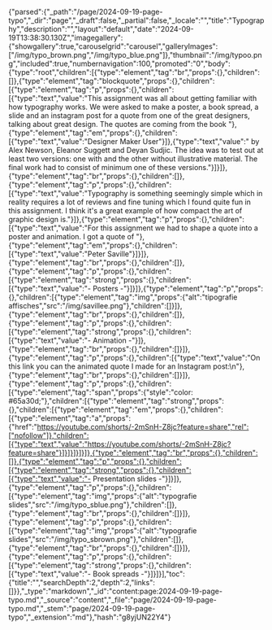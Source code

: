 {"parsed":{"_path":"/page/2024-09-19-page-typo","_dir":"page","_draft":false,"_partial":false,"_locale":"","title":"Typography","description":"","layout":"default","date":"2024-09-19T13:38:30.130Z","imagegallery":{"showgallery":true,"carouselgrid":"carousel","galleryImages":["/img/typo_brown.png","/img/typo_blue.png"]},"thumbnail":"/img/typoo.png","included":true,"numbernavigation":100,"promoted":"0","body":{"type":"root","children":[{"type":"element","tag":"br","props":{},"children":[]},{"type":"element","tag":"blockquote","props":{},"children":[{"type":"element","tag":"p","props":{},"children":[{"type":"text","value":"This assignment was all about getting familiar with how typography works. We were asked to make a poster, a book spread, a slide and an instagram post for a quote from one of the great designers, talking about great design. The quotes are coming from the book "},{"type":"element","tag":"em","props":{},"children":[{"type":"text","value":"Designer Maker User"}]},{"type":"text","value":" by Alex Newson, Eleanor Suggett and Deyan Sudjic. The idea was to test out at least two versions: one with and the other without illustrative material. The final work had to consist of minimum one of these versions."}]}]},{"type":"element","tag":"br","props":{},"children":[]},{"type":"element","tag":"p","props":{},"children":[{"type":"text","value":"Typography is something seemingly simple which in reality requires a lot of reviews and fine tuning which I found quite fun in this assignment. I think it's a great example of how compact the art of graphic design is."}]},{"type":"element","tag":"p","props":{},"children":[{"type":"text","value":"For this assignment we had to shape a quote into a poster and animation. I got a quote of "},{"type":"element","tag":"em","props":{},"children":[{"type":"text","value":"Peter Saville"}]}]},{"type":"element","tag":"br","props":{},"children":[]},{"type":"element","tag":"p","props":{},"children":[{"type":"element","tag":"strong","props":{},"children":[{"type":"text","value":"- Posters -"}]}]},{"type":"element","tag":"p","props":{},"children":[{"type":"element","tag":"img","props":{"alt":"tipografie affisches","src":"/img/savillee.png"},"children":[]}]},{"type":"element","tag":"br","props":{},"children":[]},{"type":"element","tag":"p","props":{},"children":[{"type":"element","tag":"strong","props":{},"children":[{"type":"text","value":"- Animation -"}]},{"type":"element","tag":"br","props":{},"children":[]}]},{"type":"element","tag":"p","props":{},"children":[{"type":"text","value":"On this link you can the animated quote I made for an Instagram post:\n"},{"type":"element","tag":"br","props":{},"children":[]}]},{"type":"element","tag":"p","props":{},"children":[{"type":"element","tag":"span","props":{"style":"color: #65a30d;"},"children":[{"type":"element","tag":"strong","props":{},"children":[{"type":"element","tag":"em","props":{},"children":[{"type":"element","tag":"a","props":{"href":"https://youtube.com/shorts/-2mSnH-Z8jc?feature=share","rel":["nofollow"]},"children":[{"type":"text","value":"https://youtube.com/shorts/-2mSnH-Z8jc?feature=share"}]}]}]}]}]},{"type":"element","tag":"br","props":{},"children":[]},{"type":"element","tag":"p","props":{},"children":[{"type":"element","tag":"strong","props":{},"children":[{"type":"text","value":"- Presentation slides -"}]}]},{"type":"element","tag":"p","props":{},"children":[{"type":"element","tag":"img","props":{"alt":"typografie slides","src":"/img/typo_sblue.png"},"children":[]},{"type":"element","tag":"br","props":{},"children":[]}]},{"type":"element","tag":"p","props":{},"children":[{"type":"element","tag":"img","props":{"alt":"typografie slides","src":"/img/typo_sbrown.png"},"children":[]},{"type":"element","tag":"br","props":{},"children":[]}]},{"type":"element","tag":"p","props":{},"children":[{"type":"element","tag":"strong","props":{},"children":[{"type":"text","value":"- Book spreads -"}]}]}],"toc":{"title":"","searchDepth":2,"depth":2,"links":[]}},"_type":"markdown","_id":"content:page:2024-09-19-page-typo.md","_source":"content","_file":"page/2024-09-19-page-typo.md","_stem":"page/2024-09-19-page-typo","_extension":"md"},"hash":"g8yjUN22Y4"}